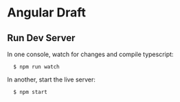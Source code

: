# Angular Draft

## Run Dev Server

In one console, watch for changes and compile typescript:
```
  $ npm run watch
```

In another, start the live server:
```
  $ npm start
```